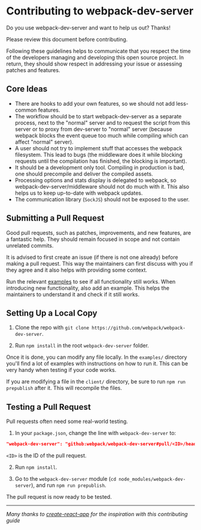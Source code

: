 # Contributing to webpack-dev-server

Do you use webpack-dev-server and want to help us out? Thanks!

Please review this document before contributing.

Following these guidelines helps to communicate that you respect the time of the developers managing and developing this open source project. In return, they should show respect in addressing your issue or assessing patches and features.

## Core Ideas

- There are hooks to add your own features, so we should not add less-common features.
- The workflow should be to start webpack-dev-server as a separate process, next to the "normal" server and to request the script from this server or to proxy from dev-server to "normal" server (because webpack blocks the event queue too much while compiling which can affect "normal" server).
- A user should not try to implement stuff that accesses the webpack filesystem. This lead to bugs (the middleware does it while blocking requests until the compilation has finished, the blocking is important).
- It should be a development only tool. Compiling in production is bad, one should precompile and deliver the compiled assets.
- Processing options and stats display is delegated to webpack, so webpack-dev-server/middleware should not do much with it. This also helps us to keep up-to-date with webpack updates.
- The communication library (`SockJS`) should not be exposed to the user.

## Submitting a Pull Request

Good pull requests, such as patches, improvements, and new features, are a fantastic help. They should remain focused in scope and not contain unrelated commits.

It is advised to first create an issue (if there is not one already) before making a pull request. This way the maintainers can first discuss with you if they agree and it also helps with providing some context.

Run the relevant [examples](https://github.com/webpack/webpack-dev-server/tree/master/examples) to see if all functionality still works. When introducing new functionality, also add an example. This helps the maintainers to understand it and check if it still works.

## Setting Up a Local Copy

1. Clone the repo with `git clone https://github.com/webpack/webpack-dev-server`.

2. Run `npm install` in the root `webpack-dev-server` folder.

Once it is done, you can modify any file locally. In the `examples/` directory you'll find a lot of examples with instructions on how to run it. This can be very handy when testing if your code works.

If you are modifying a file in the `client/` directory, be sure to run `npm run prepublish` after it. This will recompile the files.

## Testing a Pull Request

Pull requests often need some real-world testing.

1. In your `package.json`, change the line with `webpack-dev-server` to:

```json
"webpack-dev-server": "github:webpack/webpack-dev-server#pull/<ID>/head"
```

`<ID>` is the ID of the pull request.

2. Run `npm install`.

3. Go to the `webpack-dev-server` module (`cd node_modules/webpack-dev-server`), and run `npm run prepublish`.

The pull request is now ready to be tested.

---

_Many thanks to [create-react-app](https://github.com/facebookincubator/create-react-app/blob/master/CONTRIBUTING.md) for the inspiration with this contributing guide_
